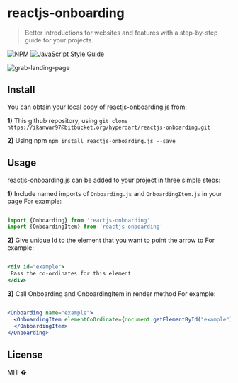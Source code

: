 # reactjs-onboarding

> Better introductions for websites and features with a step-by-step guide for your projects. 

[![NPM](https://img.shields.io/npm/v/reactjs-onboarding.svg)](https://www.npmjs.com/package/reactjs-onboarding) [![JavaScript Style Guide](https://img.shields.io/badge/code_style-standard-brightgreen.svg)](https://standardjs.com)


![grab-landing-page](https://media.giphy.com/media/RJtvjwk0mF2bOWk7Sx/giphy.gif)

## Install

You can obtain your local copy of reactjs-onboarding.js from:

**1)** This github repository, using ```git clone https://ikanwar97@bitbucket.org/hyperdart/reactjs-onboarding.git```

**2)** Using npm ```npm install reactjs-onboarding.js --save```


## Usage


reactjs-onboarding.js can be added to your project in three simple steps:



**1)** Include named imports of `Onboarding.js` and `OnboardingItem.js` in your page
For example:

```jsx

import {Onboarding} from 'reactjs-onboarding'
import {OnboardingItem} from 'reactjs-onboarding'
```


**2)** Give unique Id to the element that you want to point the arrow to
For example:

```jsx

<div id="example">
 Pass the co-ordinates for this element
</div>
```

**3)** Call Onboarding and OnboardingItem in render method
For example:

```jsx

<Onboarding name="example">
  <OnboardingItem elementCoOrdinate={document.getElementById("example").getBoundingClientRect()}  message='This is the onborading message'>
  </OnboardingItem>
</Onboarding>
```


## License

MIT � [](https://github.com/)
